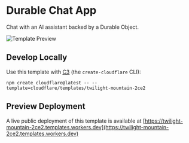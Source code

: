 # Durable Chat App

Chat with an AI assistant backed by a Durable Object.

![Template Preview](https://imagedelivery.net/wSMYJvS3Xw-n339CbDyDIA/da00d330-9a3b-40a2-e6df-b08813fb7200/public)

## Develop Locally

Use this template with [C3](https://developers.cloudflare.com/pages/get-started/c3/) (the `create-cloudflare` CLI):

```
npm create cloudflare@latest -- --template=cloudflare/templates/twilight-mountain-2ce2
```

## Preview Deployment

A live public deployment of this template is available at [https://twilight-mountain-2ce2.templates.workers.dev](https://twilight-mountain-2ce2.templates.workers.dev)
